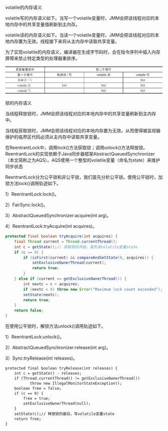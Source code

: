 volatile的内存语义

volatile写的内存语义如下。当写一个volatile变量时，JMM会把该线程对应的本地内存中的共享变量值刷新到主内存。

volatile读的内存语义如下。当读一个volatile变量时，JMM会把该线程对应的本地内存置为无效。线程接下来将从主内存中读取共享变量。

为了实现volatile的内存语义，编译器在生成字节码时，会在指令序列中插入内存屏障来禁止特定类型的处理器重排序。



![volatile重排序规则表](../../resource/volatile重排序规则表.png)



锁的内存语义



当线程释放锁时，JMM会把该线程对应的本地内存中的共享变量刷新到主内存中。

当线程获取锁时，JMM会把该线程对应的本地内存置为无效。从而使得被监视器保护的临界区代码必须从主内存中读取共享变量。



在ReentrantLock中，调用lock()方法获取锁；调用unlock()方法释放锁。ReentrantLock的实现依赖于Java同步器框架AbstractQueuedSynchronizer（本文简称之为AQS）。AQS使用一个整型的volatile变量（命名为state）来维护同步状态



ReentrantLock分为公平锁和非公平锁，我们首先分析公平锁。使用公平锁时，加锁方法lock()调用轨迹如下。

1）ReentrantLock:lock()。

2）FairSync:lock()。

3）AbstractQueuedSynchronizer:acquire(int arg)。

4）ReentrantLock:tryAcquire(int acquires)。

```java
protected final boolean tryAcquire(int acquires) {
	final Thread current = Thread.currentThread();
	int c = getState();// 获取锁的开始，首先读volatile变量state    
	if (c == 0) {
		if (isFirst(current) && compareAndSetState(0, acquires)) {
			setExclusiveOwnerThread(current);
			return true;
		}
	} else if (current == getExclusiveOwnerThread()) {
		int nextc = c + acquires;
		if (nextc < 0) throw new Error("Maximum lock count exceeded");
		setState(nextc);
		return true;
	}
	return false;
}
```

在使用公平锁时，解锁方法unlock()调用轨迹如下。

1）ReentrantLock:unlock()。

2）AbstractQueuedSynchronizer:release(int arg)。

3）Sync:tryRelease(int releases)。

```
protected final boolean tryRelease(int releases) {
	int c = getState() - releases;
	if (Thread.currentThread() != getExclusiveOwnerThread()) 
		   throw new IllegalMonitorStateException();
	boolean free = false;
	if (c == 0) {
		free = true;
		setExclusiveOwnerThread(null);
	}
	setState(c);// 释放锁的最后，写volatile变量state       
	return free;
}
```

